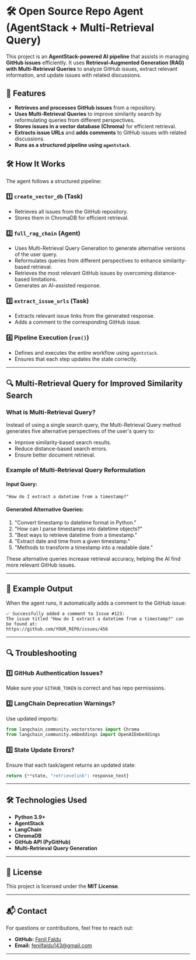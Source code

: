 # 🛠 Open Source Repo Agent (AgentStack + Multi-Retrieval Query)

This project is an **AgentStack-powered AI pipeline** that assists in managing **GitHub issues** efficiently. It uses **Retrieval-Augmented Generation (RAG) with Multi-Retrieval Queries** to analyze GitHub issues, extract relevant information, and update issues with related discussions.

## 🚀 Features

- **Retrieves and processes GitHub issues** from a repository.
- **Uses Multi-Retrieval Queries** to improve similarity search by reformulating queries from different perspectives.
- **Stores issues in a vector database (Chroma)** for efficient retrieval.
- **Extracts issue URLs** and **adds comments** to GitHub issues with related discussions.
- **Runs as a structured pipeline using `agentstack`**.

## 🛠 How It Works

The agent follows a structured pipeline:

### 1️⃣ `create_vector_db` (Task)
- Retrieves all issues from the GitHub repository.
- Stores them in ChromaDB for efficient retrieval.

### 2️⃣ `full_rag_chain` (Agent)
- Uses Multi-Retrieval Query Generation to generate alternative versions of the user query.
- Reformulates queries from different perspectives to enhance similarity-based retrieval.
- Retrieves the most relevant GitHub issues by overcoming distance-based limitations.
- Generates an AI-assisted response.

### 3️⃣ `extract_issue_urls` (Task)
- Extracts relevant issue links from the generated response.
- Adds a comment to the corresponding GitHub issue.

### 4️⃣ **Pipeline Execution (`run()`)**
- Defines and executes the entire workflow using `agentstack`.
- Ensures that each step updates the state correctly.

---

## 🔍 Multi-Retrieval Query for Improved Similarity Search

### What is Multi-Retrieval Query?

Instead of using a single search query, the Multi-Retrieval Query method generates five alternative perspectives of the user's query to:

- Improve similarity-based search results.
- Reduce distance-based search errors.
- Ensure better document retrieval.

### Example of Multi-Retrieval Query Reformulation

#### **Input Query:**
```
"How do I extract a datetime from a timestamp?"
```

#### **Generated Alternative Queries:**
1. "Convert timestamp to datetime format in Python."
2. "How can I parse timestamps into datetime objects?"
3. "Best ways to retrieve datetime from a timestamp."
4. "Extract date and time from a given timestamp."
5. "Methods to transform a timestamp into a readable date."

These alternative queries increase retrieval accuracy, helping the AI find more relevant GitHub issues.

---

## 📌 Example Output

When the agent runs, it automatically adds a comment to the GitHub issue:

```
✅ Successfully added a comment to Issue #123:
The issue titled "How do I extract a datetime from a timestamp?" can be found at:
https://github.com/YOUR_REPO/issues/456
```

---

## 🔍 Troubleshooting

### 1️⃣ GitHub Authentication Issues?
Make sure your `GITHUB_TOKEN` is correct and has repo permissions.

### 2️⃣ LangChain Deprecation Warnings?
Use updated imports:
```python
from langchain_community.vectorstores import Chroma
from langchain_community.embeddings import OpenAIEmbeddings
```

### 3️⃣ State Update Errors?
Ensure that each task/agent returns an updated state:
```python
return {**state, "retrievelink": response_text}
```

---

## 🛠 Technologies Used

- **Python 3.9+**
- **AgentStack**
- **LangChain**
- **ChromaDB**
- **GitHub API (PyGitHub)**
- **Multi-Retrieval Query Generation**

---

## 📜 License

This project is licensed under the **MIT License**.

---

## 📬 Contact

For questions or contributions, feel free to reach out:

- **GitHub:** [Fenil Faldu](https://github.com/fenilfaldu?tab=repositories)
- **Email:** fenilfaldu143@gmail.com

---


